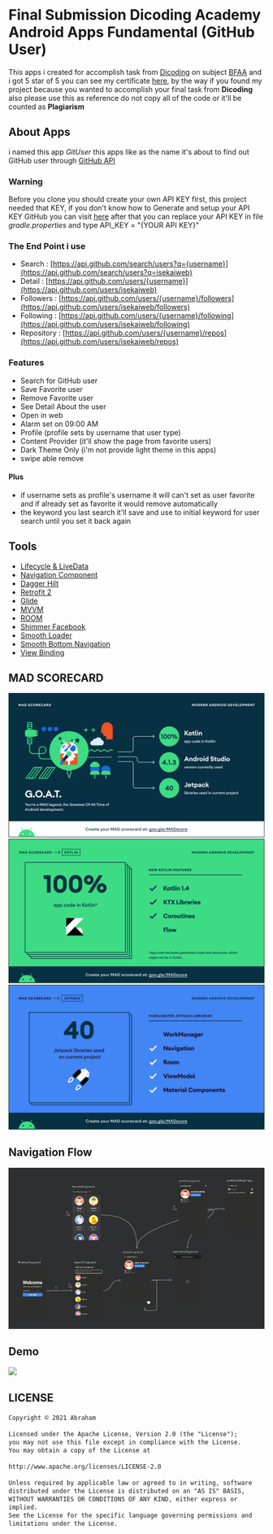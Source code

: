 # Final Submission Dicoding Academy Android Apps Fundamental (GitHub User)
This apps i created for accomplish task from [Dicoding](https://www.dicoding.com/) on subject [BFAA](https://www.dicoding.com/academies/14) and i got 5 star of 5 you can see my certificate [here](https://www.dicoding.com/certificates/JMZVM8V7RZN9), by the way if you found my project because you wanted to accomplish your final task from **Dicoding** also please use this as reference do not copy all of the code or it'll be counted as **Plagiarism**

## About Apps
i named this app *GitUser* 
this apps like as the name it's about to find out GitHub user through [GitHub API](https://docs.github.com/en/rest)

### Warning 
Before you clone you should create your own API KEY first, this project needed that KEY, if you don't know how to Generate and setup your API KEY GitHub you can visit [here](https://www.dicoding.com/blog/apa-itu-rate-limit-pada-github-api/) after that you can replace your API KEY in file *gradle.properties* and type API_KEY = "{YOUR API KEY}"

### The End Point i use 
- Search : [https://api.github.com/search/users?q={username}](https://api.github.com/search/users?q=isekaiweb) 
- Detail : [https://api.github.com/users/{username}](https://api.github.com/users/isekaiweb)
- Followers : [https://api.github.com/users/{username}/followers](https://api.github.com/users/isekaiweb/followers)
- Following : [https://api.github.com/users/{username}/following](https://api.github.com/users/isekaiweb/following)
- Repository : [https://api.github.com/users/{username}/repos](https://api.github.com/users/isekaiweb/repos)

### Features
- Search for GitHub user
- Save Favorite user
- Remove Favorite user
- See Detail About the user
- Open in web
- Alarm set on 09:00 AM
- Profile (profile sets by username that user type)
- Content Provider (it'll show the page from favorite users)
- Dark Theme Only (i'm not provide light theme in this apps)
- swipe able remove

#### Plus
- if username sets as profile's username it will can't set as user favorite and if already set as favorite it would remove automatically
- the keyword you last search it'll save and use to initial keyword for user search until you set it back again


## Tools
- [Lifecycle & LiveData](https://developer.android.com/jetpack/androidx/releases/lifecycle)
- [Navigation Component](https://developer.android.com/jetpack/androidx/releases/navigation)
- [Dagger Hilt](https://dagger.dev/hilt/)
- [Retrofit 2](https://square.github.io/retrofit/)
- [Glide](https://github.com/bumptech/glide)
- [MVVM](https://developer.android.com/jetpack/guide)
- [ROOM](https://developer.android.com/jetpack/androidx/releases/room)
- [Shimmer Facebook](https://facebook.github.io/shimmer-android/)
- [Smooth Loader](https://github.com/nntuyen/mkloader)
- [Smooth Bottom Navigation](https://github.com/ibrahimsn98/SmoothBottomBar)
- [View Binding](https://developer.android.com/topic/libraries/view-binding?hl=en)

## MAD SCORECARD
<img src="assets/summary.png" alt="summary"/>
<img src="assets/kotlin.png" alt="kotlin"/>
<img src="assets/jetpack.png" alt="jetpack"/>

## Navigation Flow
<img src="assets/flow_navigation.png" alt="flow"/>

## Demo
![](https://github.com/isekaiweb/isekaiweb.github.io/blob/main/assets/gituser.gif)

## LICENSE

```
Copyright © 2021 Abraham

Licensed under the Apache License, Version 2.0 (the "License");
you may not use this file except in compliance with the License.
You may obtain a copy of the License at

http://www.apache.org/licenses/LICENSE-2.0

Unless required by applicable law or agreed to in writing, software
distributed under the License is distributed on an "AS IS" BASIS,
WITHOUT WARRANTIES OR CONDITIONS OF ANY KIND, either express or implied.
See the License for the specific language governing permissions and
limitations under the License.

```







